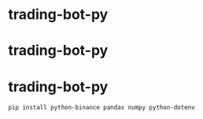 # trading-bot-py
# trading-bot-py
# trading-bot-py


```
pip install python-binance pandas numpy python-dotenv

```
